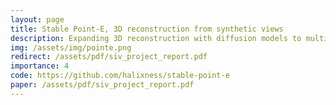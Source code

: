 ```yaml
---
layout: page
title: Stable Point-E, 3D reconstruction from synthetic views 
description: Expanding 3D reconstruction with diffusion models to multiple views with models for view synthesis. 
img: /assets/img/pointe.png
redirect: /assets/pdf/siv_project_report.pdf
importance: 4
code: https://github.com/halixness/stable-point-e
paper: /assets/pdf/siv_project_report.pdf
---
```

